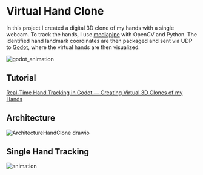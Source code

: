 # Virtual Hand Clone

In this project I created a digital 3D clone of my hands with a single webcam. 
To track the hands, I use [mediapipe](https://mediapipe.readthedocs.io/en/latest/solutions/hands.html) with OpenCV and Python.
The identified hand landmark coordinates are then packaged and sent via UDP to [Godot](https://godotengine.org/), where the virtual hands are then visualized.

![godot_animation](https://github.com/trflorian/virtual-hand-clone/assets/27728267/c638b216-4504-4d40-95d9-c0420a96f819)

## Tutorial
[Real-Time Hand Tracking in Godot — Creating Virtual 3D Clones of my Hands](https://medium.com/@flip.flo.dev/real-time-hand-tracking-in-godot-creating-virtual-3d-clones-of-my-hands-ecbfb73c2fcf)

## Architecture
![ArchitectureHandClone drawio](https://github.com/trflorian/virtual-hand-clone/assets/27728267/81ce01aa-d37e-46d8-bad4-6c65eae6936e)

## Single Hand Tracking
![animation](https://github.com/trflorian/virtual-hand-clone/assets/27728267/b412dbdb-1082-450e-89dc-88f635e2bfd7)
